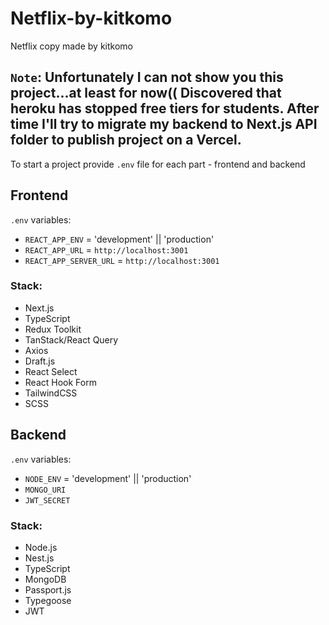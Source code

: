 # Netflix-by-kitkomo
Netflix copy made by kitkomo

`Note`: Unfortunately I can not show you this project...at least for now(( Discovered that heroku has stopped free tiers for students. After time I'll try to migrate my backend to Next.js API folder to publish project on a Vercel.
--- 

To start a project provide `.env` file for each part - frontend and backend

## Frontend

`.env` variables: 
- `REACT_APP_ENV` = 'development' || 'production'
- `REACT_APP_URL` = `http://localhost:3001`
- `REACT_APP_SERVER_URL` = `http://localhost:3001`

### Stack:
- Next.js
- TypeScript
- Redux Toolkit
- TanStack/React Query
- Axios
- Draft.js
- React Select
- React Hook Form
- TailwindCSS
- SCSS

## Backend

`.env` variables: 
- `NODE_ENV` = 'development' || 'production'
- `MONGO_URI`
- `JWT_SECRET`

### Stack:
- Node.js
- Nest.js
- TypeScript
- MongoDB
- Passport.js
- Typegoose
- JWT
